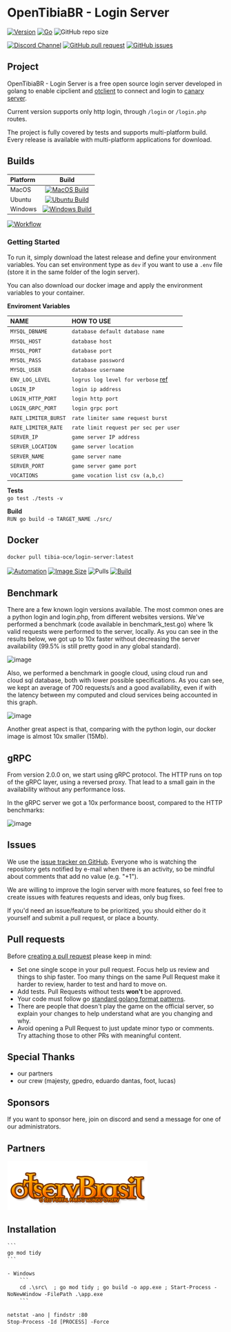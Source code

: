 # OpenTibiaBR - Login Server

[![Version](https://img.shields.io/github/v/release/tibia-oce/login-server)](https://github.com/tibia-oce/login-server/releases/latest)
[![Go](https://img.shields.io/github/go-mod/go-version/tibia-oce/login-server)](https://golang.org/doc/go1.16)
![GitHub repo size](https://img.shields.io/github/repo-size/tibia-oce/login-server)

[![Discord Channel](https://img.shields.io/discord/528117503952551936.svg?style=flat-square&logo=discord)](https://discord.gg/3NxYnyV)
[![GitHub pull request](https://img.shields.io/github/issues-pr/tibia-oce/login-server)](https://github.com/tibia-oce/login-server/pulls)
[![GitHub issues](https://img.shields.io/github/issues/tibia-oce/login-server)](https://github.com/tibia-oce/login-server/issues)


## Project

OpenTibiaBR - Login Server is a free open source login server developed in golang to enable cipclient and [otclient](https://github.com/tibia-oce/otclient) to connect and login to [canary server](https://github.com/tibia-oce/canary).

Current version supports only http login, through `/login` or `/login.php` routes.

The project is fully covered by tests and supports multi-platform build.
Every release is available with multi-platform applications for download.

## Builds
| Platform       | Build        |
| :------------- | :----------: |
| MacOS          | [![MacOS Build](https://github.com/tibia-oce/login-server/actions/workflows/ci-build-macos.yml/badge.svg?branch=main)](https://github.com/tibia-oce/login-server/actions/workflows/ci-build-macos.yml)   |
| Ubuntu         | [![Ubuntu Build](https://github.com/tibia-oce/login-server/actions/workflows/ci-build-ubuntu.yml/badge.svg?branch=main)](https://github.com/tibia-oce/login-server/actions/workflows/ci-build-ubuntu.yml) |
| Windows        | [![Windows Build](https://github.com/tibia-oce/login-server/actions/workflows/ci-build-windows.yml/badge.svg?branch=main)](https://github.com/tibia-oce/login-server/actions/workflows/ci-build-windows.yml) |

[![Workflow](https://github.com/tibia-oce/login-server/actions/workflows/ci-multiplat-release.yml/badge.svg)](https://github.com/tibia-oce/login-server/actions/workflows/ci-multiplat-release.yml)

### Getting **Started**

To run it, simply download the latest release and define your environment variables.
You can set environment type as `dev` if you want to use a `.env` file (store it in the same folder of the login server).

You can also download our docker image and apply the environment variables to your container.

**Enviroment Variables**

|       NAME          |            HOW TO USE                |
| :------------------ | :----------------------------------  |
|`MYSQL_DBNAME`       | `database default database name`     |
|`MYSQL_HOST`         | `database host`                      |
|`MYSQL_PORT`         | `database port`                      |
|`MYSQL_PASS`         | `database password`                  |
|`MYSQL_USER`         | `database username`                  |
|`ENV_LOG_LEVEL`      | `logrus log level for verbose` [ref](https://pkg.go.dev/github.com/sirupsen/logrus#Level)   |
|`LOGIN_IP`           | `login ip address`                   |
|`LOGIN_HTTP_PORT`    | `login http port`                    |
|`LOGIN_GRPC_PORT`    | `login grpc port`                    |
|`RATE_LIMITER_BURST` | `rate limiter same request burst`    |
|`RATE_LIMITER_RATE`  | `rate limit request per sec per user`|
|`SERVER_IP`          | `game server IP address`             |
|`SERVER_LOCATION`    | `game server location`               |
|`SERVER_NAME`        | `game server name`                   |
|`SERVER_PORT`        | `game server game port`              |
|`VOCATIONS`          | `game vocation list csv (a,b,c)`     |

**Tests**  
`go test ./tests -v`

**Build**  
`RUN go build -o TARGET_NAME ./src/`

## Docker
`docker pull tibia-oce/login-server:latest`<br><br>
[![Automation](https://img.shields.io/docker/cloud/automated/tibia-oce/login-server)](https://hub.docker.com/r/tibia-oce/login-server)
[![Image Size](https://img.shields.io/docker/image-size/tibia-oce/login-server)](https://hub.docker.com/r/tibia-oce/login-server/tags?page=1&ordering=last_updated)
![Pulls](https://img.shields.io/docker/pulls/tibia-oce/login-server)
[![Build](https://img.shields.io/docker/cloud/build/tibia-oce/login-server)](https://hub.docker.com/r/tibia-oce/login-server/builds)

## Benchmark
There are a few known login versions available. The most common ones are a python login and login.php, from different websites versions.
We've performed a benchmark (code available in benchmark_test.go) where 1k valid requests were performed to the server, locally.
As you can see in the results below, we got up to 10x faster without decreasing the server availability (99.5% is still pretty good in any global standard).

![image](https://user-images.githubusercontent.com/34237492/118380499-7da2f500-b5e2-11eb-9025-eda180d501df.png)

Also, we performed a benchmark in google cloud, using cloud run and cloud sql database, both with lower possible specifications.
As you can see, we kept an average of 700 requests/s and a good availability, even if with the latency between my computed and cloud services being accounted in this graph.

![image](https://user-images.githubusercontent.com/34237492/118379403-64964600-b5da-11eb-9e11-25c92024986d.png)

Another great aspect is that, comparing with the python login, our docker image is almost 10x smaller (15Mb). 

## gRPC
From version 2.0.0 on, we start using gRPC protocol. 
The HTTP runs on top of the gRPC layer, using a reversed proxy. That lead to a small gain in the availability without any performance loss.

In the gRPC server we got a 10x performance boost, compared to the HTTP benchmarks:

![image](https://user-images.githubusercontent.com/34237492/118568814-e45a1700-b778-11eb-8b79-ddc26dde487c.png)

## Issues

We use the [issue tracker on GitHub](https://github.com/tibia-oce/login-server/issues). Everyone who is watching the repository gets notified by e-mail when there is an activity, so be mindful about comments that add no value (e.g. "+1"). 

We are willing to improve the login server with more features, so feel free to create issues with features requests and ideas, only bug fixes.

If you'd need an issue/feature to be prioritized, you should either do it yourself and submit a pull request, or place a bounty.

## Pull requests

Before [creating a pull request](https://github.com/tibia-oce/login-server/pulls) please keep in mind:

* Set one single scope in your pull request. Focus help us review and things to ship faster. Too many things on the same Pull Request make it harder to review, harder to test and hard to move on.
* Add tests. Pull Requests without tests **won't** be approved.
* Your code must follow go [standard golang format patterns](https://golang.org/doc/effective_go#formatting).
* There are people that doesn't play the game on the official server, so explain your changes to help understand what are you changing and why.
* Avoid opening a Pull Request to just update minor typo or comments. Try attaching those to other PRs with meaningful content.

## Special Thanks

* our partners
* our crew (majesty, gpedro, eduardo dantas, foot, lucas)

## **Sponsors**

If you want to sponsor here, join on discord and send a message for one of our administrators.

## Partners

[![Supported by OTServ Brasil](https://raw.githubusercontent.com/otbr/otserv-brasil/main/otbr.png)](https://forums.otserv.com.br)

## Installation

    ```
    go mod tidy
    ```

    - Windows
        ```
        cd .\src\  ; go mod tidy ; go build -o app.exe ; Start-Process -NoNewWindow -FilePath .\app.exe
        ```

    netstat -ano | findstr :80
    Stop-Process -Id [PROCESS] -Force


